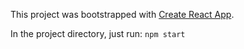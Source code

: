 This project was bootstrapped with [Create React App](https://github.com/facebook/create-react-app).

In the project directory, just run: `npm start`
